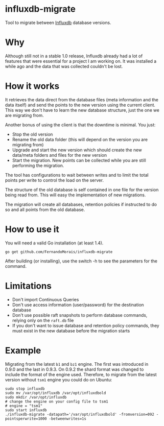 # influxdb-migrate
Tool to migrate between [Influxdb](https://github.com/FernandoMorais/influxdb) database versions.

# Why
Although still not in a stable 1.0 release, Influxdb already had a lot of features that were essential for a project I am working on. It was installed a while ago and the data that was collected couldn't be lost.

# How it works
It retrieves the data direct from the database files (meta information and the data itself) and send the points to the new version using the current client. This way we don't have to learn the new database structure, just the one we are migrating from.

Another bonus of using the client is that the downtime is minimal. You just:
* Stop the old version
* Rename the old data folder (this will depend on the version you are migrating from)
* Upgrade and start the new version which should create the new data/meta folders and files for the new version
* Start the migration. New points can be collected while you are still performing the migration.

The tool has configurations to wait between writes and to limit the total points per write to control the load on the server.

The structure of the old database is self contained in one file for the version being read from. This will easy the implementation of new migrations.

The migration will create all databases, retention policies if instructed to do so and all points from the old database.

# How to use it
You will need a valid Go installation (at least 1.4).

`go get github.com/FernandoMorais/influxdb-migrate`

After building (or installing), use the switch -h to see the parameters for the command.

# Limitations
* Don't import Continuous Queries
* Don't use access information (user/password) for the destination database
* Don't use possible raft snapshots to perform database commands, relying only on the `raft.db` file
* If you don't want to issue database and retention policy commands, they must exist in the new database before the migration starts

# Example
Migrating from the latest `b1` and `bz1` engine. The first was introduced in 0.9.0 and the last in 0.9.3. On 0.9.2 the shard format was changed to include the format of the engine used. Therefore, to migrate from the latest version without `tsm1` engine you could do on Ubuntu:

```
sudo stop influxdb
sudo mv /var/opt/influxdb /var/opt/influxdbold
sudo mkdir /var/opt/influxdb
# change the engine on your config file to tsm1
# engine = "tsm1"
sudo start influxdb
./influxdb-migrate -datapath='/var/opt/influxdbold' -fromversion=092 -pointsperwrite=1000 -betweenwrites=1s
```
